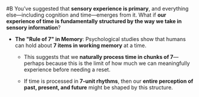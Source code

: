  #B You’ve suggested that **sensory experience is primary**, and everything else—including cognition and time—emerges from it. What if **our experience of time is fundamentally structured by the way we take in sensory information**?

- **The "Rule of 7" in Memory**: Psychological studies show that humans can hold about **7 items in working memory** at a time.
    
    - This suggests that we **naturally process time in chunks of 7**—perhaps because this is the limit of how much we can meaningfully experience before needing a reset.
        
    - If time is processed in **7-unit rhythms**, then our **entire perception of past, present, and future** might be shaped by this structure.